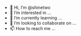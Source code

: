 - 👋 Hi, I’m @shinetwo
- 👀 I’m interested in ...
- 🌱 I’m currently learning ...
- 💞️ I’m looking to collaborate on ...
- 📫 How to reach me ...

<!---
shinetwo/shinetwo is a ✨ special ✨ repository because its `README.md` (this file) appears on your GitHub profile.
You can click the Preview link to take a look at your changes.
--->
